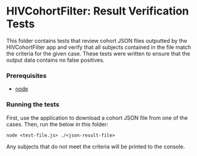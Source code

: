 # HIVCohortFilter: Result Verification Tests

This folder contains tests that review cohort JSON files outputted by the HIVCohortFilter app and
verify that all subjects contained in the file match the criteria for the given case. These tests were written
to ensure that the output data contains no false positives.

### Prerequisites

- [node](https://nodejs.org/en/download/)

### Running the tests

First, use the application to download a cohort JSON file from one of the cases.
Then, run the below in this folder:

```
node <test-file.js> ./<json-result-file>
```

Any subjects that do not meet the criteria will be printed to the console.
